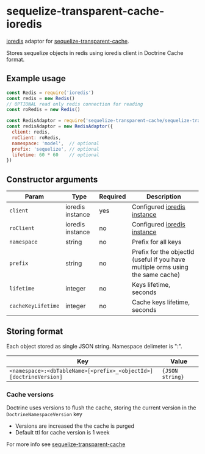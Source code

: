 # sequelize-transparent-cache-ioredis

[ioredis](https://www.npmjs.com/package/ioredis) adaptor for [sequelize-transparent-cache](https://www.npmjs.com/package/sequelize-transparent-cache).

Stores sequelize objects in redis using ioredis client in Doctrine Cache format.

## Example usage

```javascript
const Redis = require('ioredis')
const redis = new Redis()
// OPTIONAL read only redis connection for reading
const roRedis = new Redis()

const RedisAdaptor = require('sequelize-transparent-cache/sequelize-transparent-cache-ioredis')
const redisAdaptor = new RedisAdaptor({
  client: redis,
  roClient: roRedis,
  namespace: 'model',  // optional
  prefix: 'sequelize', // optional
  lifetime: 60 * 60    // optional
})


```

## Constructor arguments

| Param       | Type             | Required | Description                                                                     |
|-------------|------------------|----------|---------------------------------------------------------------------------------|
| `client`    | ioredis instance | yes      | Configured [ioredis instance](https://github.com/luin/ioredis#connect-to-redis) |
| `roClient`  | ioredis instance | no       | Configured [ioredis instance](https://github.com/luin/ioredis#connect-to-redis) |
| `namespace` | string           | no       | Prefix for all keys                                                             |
| `prefix`    | string           | no       | Prefix for the objectId (useful if you have multiple orms using the same cache) |
| `lifetime`  | integer          | no       | Keys lifetime, seconds                                                          |
| `cacheKeyLifetime`  | integer          | no       | Cache keys lifetime, seconds                                                          |

## Storing format
Each object stored as single JSON string.
Namespace delimeter is ":".

| Key                                  | Value           |
|--------------------------------------|-----------------|
| `<namespace>:<dbTableName>[<prefix>_<objectId>][doctrineVersion]` | `{JSON string}` |

### Cache versions
Doctrine uses versions to flush the cache, storing the current version in the `DoctrineNamespaceVersion` key

- Versions are increased the the cache is purged
- Default ttl for cache version is 1 week

For more info see [sequelize-transparent-cache](https://www.npmjs.com/package/sequelize-transparent-cache)
